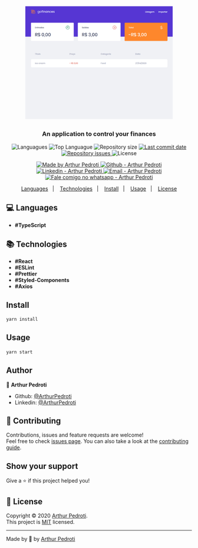 <h1 align="center">
  <img alt="Go Finances" src="./src/assets/go-finances.gif" width="400px" />
</h1>

<h3 align="center" >
  An application to control your finances
</h3>

<p align="center">
  <img alt="Languagues" src="https://img.shields.io/github/languages/count/ArthurPedroti/go-finances">
  <img alt="Top Languague" src="https://img.shields.io/github/languages/top/ArthurPedroti/go-finances">
  <img alt="Repository size" src="https://img.shields.io/github/repo-size/ArthurPedroti/go-finances">
  <a href="https://github.com/ArthurPedroti/go-finances/commits/master">
    <img alt="Last commit date" src="https://img.shields.io/github/last-commit/ArthurPedroti/go-finances">
  </a>
   <a href="https://github.com/ArthurPedroti/go-finances/issues">
    <img alt="Repository issues" src="https://img.shields.io/github/issues/ArthurPedroti/go-finances">
  </a>
  <img alt="License" src="https://img.shields.io/github/license/ArthurPedroti/go-finances">
</p>
<p align="center">

  <a href="https://github.com/ArthurPedroti" target="_blank">
    <img alt="Made by Arthur Pedroti" src="https://img.shields.io/badge/made%20by-Arthur_Pedroti-informational">
  </a>
  <a href="https://github.com/ArthurPedroti" target="_blank" >
    <img alt="Github - Arthur Pedroti" src="https://img.shields.io/badge/Github--%23F8952D?style=social&logo=github">
  </a>
  <a href="https://www.linkedin.com/in/arthurpedroti/" target="_blank" >
    <img alt="Linkedin - Arthur Pedroti" src="https://img.shields.io/badge/Linkedin--%23F8952D?style=social&logo=linkedin">
  </a>
  <a href="mailto:arthurpedroti@gmail.com" target="_blank" >
    <img alt="Email - Arthur Pedroti" src="https://img.shields.io/badge/Email--%23F8952D?style=social&logo=gmail">
  </a>
  <a href="https://api.whatsapp.com/send?phone=5519991830454"
        target="_blank" >
    <img alt="Fale comigo no whatsapp - Arthur Pedroti" src="https://img.shields.io/badge/Whatsapp--%23F8952D?style=social&logo=whatsapp">
  </a>

</p>

<p align="center">
  <a href="#computer-languages">Languages</a>&nbsp;&nbsp;&nbsp;|&nbsp;&nbsp;&nbsp;
  <a href="#books-technologies">Technologies</a>&nbsp;&nbsp;&nbsp;|&nbsp;&nbsp;&nbsp;
  <a href="#install">Install</a>&nbsp;&nbsp;&nbsp;|&nbsp;&nbsp;&nbsp;
  <a href="#books-usage">Usage</a>&nbsp;&nbsp;&nbsp;|&nbsp;&nbsp;&nbsp;
  <a href="#memo-license">License</a>
</p>

## :computer: Languages

- **#TypeScript**

## :books: Technologies

- **#React**
- **#ESLint**
- **#Prettier**
- **#Styled-Components**
- **#Axios**

## Install

```sh
yarn install
```

## Usage

```sh
yarn start
```

## Author

👤 **Arthur Pedroti**

* Github: [@ArthurPedroti](https://github.com/ArthurPedroti)
* Linkedin: [@ArthurPedroti](https://www.linkedin.com/in/arthurpedroti)

## 🤝 Contributing

Contributions, issues and feature requests are welcome!<br />Feel free to check [issues page](https://github.com/ArthurPedroit/go-finances/issues). You can also take a look at the [contributing guide](https://github.com/ArthurPedroit/go-finances/blob/master/CONTRIBUTING.md).

## Show your support

Give a ⭐️ if this project helped you!

## 📝 License

Copyright © 2020 [Arthur Pedroti](https://github.com/ArthurPedroti).<br />
This project is [MIT](https://github.com/ArthurPedroit/go-finances/blob/master/LICENSE) licensed.

---

Made by :blue_heart: by [Arthur Pedroti](https://github.com/ArthurPedroti)
